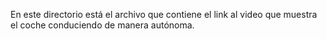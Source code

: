 En este directorio está el archivo que contiene el link al video que muestra el coche conduciendo de manera autónoma.
